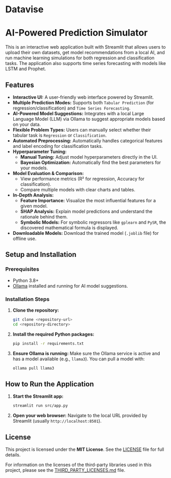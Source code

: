 # Datavise
# AI-Powered Prediction Simulator

This is an interactive web application built with Streamlit that allows users to upload their own datasets, get model recommendations from a local AI, and run machine learning simulations for both regression and classification tasks. The application also supports time series forecasting with models like LSTM and Prophet.

## Features

- **Interactive UI:** A user-friendly web interface powered by Streamlit.
- **Multiple Prediction Modes:** Supports both `Tabular Prediction` (for regression/classification) and `Time Series Forecasting`.
- **AI-Powered Model Suggestions:** Integrates with a local Large Language Model (LLM) via Ollama to suggest appropriate models based on your data.
- **Flexible Problem Types:** Users can manually select whether their tabular task is `Regression` or `Classification`.
- **Automated Preprocessing:** Automatically handles categorical features and label encoding for classification tasks.
- **Hyperparameter Tuning:**
  - **Manual Tuning:** Adjust model hyperparameters directly in the UI.
  - **Bayesian Optimization:** Automatically find the best parameters for your models.
- **Model Evaluation & Comparison:**
  - View performance metrics (R² for regression, Accuracy for classification).
  - Compare multiple models with clear charts and tables.
- **In-Depth Analysis:**
  - **Feature Importance:** Visualize the most influential features for a given model.
  - **SHAP Analysis:** Explain model predictions and understand the rationale behind them.
  - **Symbolic Models:** For symbolic regressors like `gplearn` and `PySR`, the discovered mathematical formula is displayed.
- **Downloadable Models:** Download the trained model (`.joblib` file) for offline use.

## Setup and Installation

### Prerequisites

- Python 3.8+
- [Ollama](https://ollama.ai/) installed and running for AI model suggestions.

### Installation Steps

1.  **Clone the repository:**
    ```bash
    git clone <repository-url>
    cd <repository-directory>
    ```

2.  **Install the required Python packages:**
    ```bash
    pip install -r requirements.txt
    ```

3.  **Ensure Ollama is running:**
    Make sure the Ollama service is active and has a model available (e.g., `llama3`). You can pull a model with:
    ```bash
    ollama pull llama3
    ```

## How to Run the Application

1.  **Start the Streamlit app:**
    ```bash
    streamlit run src/app.py
    ```

2.  **Open your web browser:**
    Navigate to the local URL provided by Streamlit (usually `http://localhost:8501`).

## License

This project is licensed under the **MIT License**. See the [LICENSE](LICENSE) file for full details.

For information on the licenses of the third-party libraries used in this project, please see the [THIRD_PARTY_LICENSES.md](THIRD_PARTY_LICENSES.md) file.
